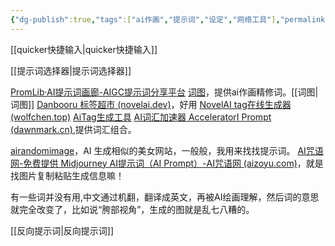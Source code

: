 ```yaml
---
{"dg-publish":true,"tags":["ai作画","提示词","设定","网络工具"],"permalink":"/ai作画提示词/","dgPassFrontmatter":true,"noteIcon":""}
---
```




[[quicker快捷输入\|quicker快捷输入]]

[[提示词选择器\|提示词选择器]]

[PromLib·AI提示词画廊-AIGC提示词分享平台](https://promlib.com/)
[词图](https://www.prompttool.com/tool)，提供ai作画精修词。[[词图\|词图]]
[Danbooru 标签超市 (novelai.dev)](https://tags.novelai.dev/)，好用
[NovelAI tag在线生成器 (wolfchen.top)](https://wolfchen.top/tag/)
[AiTag生成工具](https://aitag.org/)
[AI词汇加速器 AcceleratorI Prompt (dawnmark.cn)](https://ai.dawnmark.cn/),提供词汇组合。

[airandomimage](https://airandomimage.art/)，AI 生成相似的美女网站，一般般，我用来找找提示词。
[AI咒语网-免费提供 Midjourney AI提示词（AI Prompt）-AI咒语网 (aizoyu.com)](https://aizoyu.com/)，就是找图片复制粘贴生成信息嘛！

有一些词并没有用,中文通过机翻，翻译成英文，再被AI绘画理解，然后词的意思就完全改变了，比如说“胯部视角”，生成的图就是乱七八糟的。

[[反向提示词\|反向提示词]]
